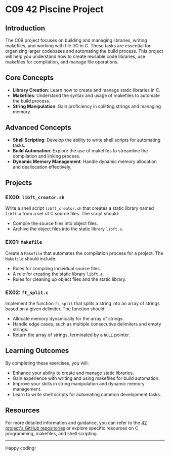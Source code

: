 # C09 42 Piscine Project

## Introduction

The C09 project focuses on building and managing libraries, writing makefiles, and working with file I/O in C. These tasks are essential for organizing larger codebases and automating the build process. This project will help you understand how to create reusable code libraries, use makefiles for compilation, and manage file operations.

## Core Concepts

- **Library Creation**: Learn how to create and manage static libraries in C.
- **Makefiles**: Understand the syntax and usage of makefiles to automate the build process.
- **String Manipulation**: Gain proficiency in splitting strings and managing memory.

## Advanced Concepts

- **Shell Scripting**: Develop the ability to write shell scripts for automating tasks.
- **Build Automation**: Explore the use of makefiles to streamline the compilation and linking process.
- **Dynamic Memory Management**: Handle dynamic memory allocation and deallocation effectively.

## Projects

### EX00: `libft_creator.sh`
Write a shell script `libft_creator.sh` that creates a static library named `libft.a` from a set of C source files. The script should:
- Compile the source files into object files.
- Archive the object files into the static library `libft.a`.

### EX01: `Makefile`
Create a `Makefile` that automates the compilation process for a project. The `Makefile` should include:
- Rules for compiling individual source files.
- A rule for creating the static library `libft.a`.
- Rules for cleaning up object files and the static library.

### EX02: `ft_split.c`
Implement the function `ft_split` that splits a string into an array of strings based on a given delimiter. The function should:
- Allocate memory dynamically for the array of strings.
- Handle edge cases, such as multiple consecutive delimiters and empty strings.
- Return the array of strings, terminated by a `NULL` pointer.

## Learning Outcomes

By completing these exercises, you will:
- Enhance your ability to create and manage static libraries.
- Gain experience with writing and using makefiles for build automation.
- Improve your skills in string manipulation and dynamic memory management.
- Learn to write shell scripts for automating common development tasks.

## Resources

For more detailed information and guidance, you can refer to the [42 project's GitHub repositories](https://github.com/42School) or explore specific resources on C programming, makefiles, and shell scripting.

---

Happy coding!
